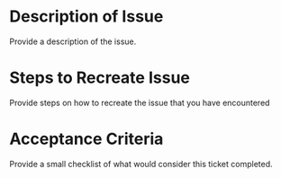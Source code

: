# Description of Issue
Provide a description of the issue.

# Steps to Recreate Issue
Provide steps on how to recreate the issue that you have encountered

# Acceptance Criteria
Provide a small checklist of what would consider this ticket completed.
